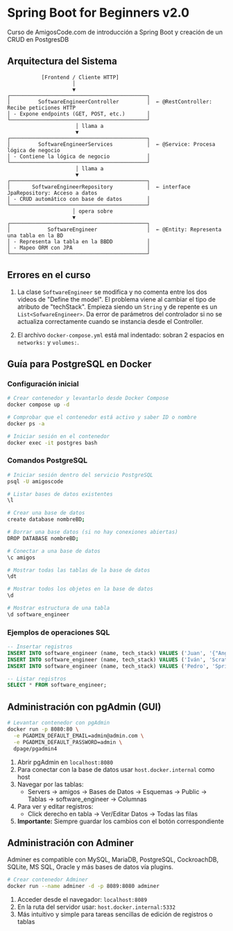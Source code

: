 # Spring Boot for Beginners v2.0

Curso de AmigosCode.com de introducción a Spring Boot y creación de un CRUD en PostgresDB

## Arquitectura del Sistema

```
           [Frontend / Cliente HTTP]
                     │
                     ▼
┌────────────────────────────────────────────┐
│         SoftwareEngineerController         │  ← @RestController: Recibe peticiones HTTP
│ - Expone endpoints (GET, POST, etc.)       │
└────────────────────────────────────────────┘
                      │ llama a
                      ▼
┌────────────────────────────────────────────┐
│         SoftwareEngineerServices           │  ← @Service: Procesa lógica de negocio
│ - Contiene la lógica de negocio            │
└────────────────────────────────────────────┘
                      │ llama a
                      ▼
┌────────────────────────────────────────────┐
│       SoftwareEngineerRepository           │  ← interface JpaRepository: Acceso a datos
│ - CRUD automático con base de datos        │
└────────────────────────────────────────────┘
                     │ opera sobre
                     ▼
┌────────────────────────────────────────────┐
│            SoftwareEngineer                │  ← @Entity: Representa una tabla en la BD
│ - Representa la tabla en la BBDD           │
│ - Mapeo ORM con JPA                        │
└────────────────────────────────────────────┘
```

## Errores en el curso

1. La clase `SoftwareEngineer` se modifica y no comenta entre los dos videos de "Define the model". El problema viene al cambiar el tipo de atributo de "techStack". Empieza siendo un `String` y de repente es un `List<SofwareEngineer>`. Da error de parámetros del controlador si no se actualiza correctamente cuando se instancia desde el Controller.

2. El archivo `docker-compose.yml` está mal indentado: sobran 2 espacios en `networks:` y `volumes:`.

## Guía para PostgreSQL en Docker

### Configuración inicial

```bash
# Crear contenedor y levantarlo desde Docker Compose
docker compose up -d

# Comprobar que el contenedor está activo y saber ID o nombre
docker ps -a

# Iniciar sesión en el contenedor
docker exec -it postgres bash
```

### Comandos PostgreSQL

```bash
# Iniciar sesión dentro del servicio PostgreSQL
psql -U amigoscode

# Listar bases de datos existentes
\l

# Crear una base de datos
create database nombreBD;

# Borrar una base datos (si no hay conexiones abiertas)
DROP DATABASE nombreBD;

# Conectar a una base de datos
\c amigos

# Mostrar todas las tablas de la base de datos
\dt

# Mostrar todos los objetos en la base de datos
\d

# Mostrar estructura de una tabla
\d software_engineer
```

### Ejemplos de operaciones SQL

```sql
-- Insertar registros
INSERT INTO software_engineer (name, tech_stack) VALUES ('Juan', '{"Angular","Node"}');
INSERT INTO software_engineer (name, tech_stack) VALUES ('Iván', 'Scratch, Minecraft');
INSERT INTO software_engineer (name, tech_stack) VALUES ('Pedro', 'Springboot, Java');

-- Listar registros
SELECT * FROM software_engineer;
```

## Administración con pgAdmin (GUI)

```bash
# Levantar contenedor con pgAdmin
docker run -p 8080:80 \
  -e PGADMIN_DEFAULT_EMAIL=admin@admin.com \
  -e PGADMIN_DEFAULT_PASSWORD=admin \
  dpage/pgadmin4
```

1. Abrir pgAdmin en `localhost:8080`
2. Para conectar con la base de datos usar `host.docker.internal` como host
3. Navegar por las tablas:
   - Servers → amigos → Bases de Datos → Esquemas → Public → Tablas → software_engineer → Columnas
4. Para ver y editar registros:
   - Click derecho en tabla → Ver/Editar Datos → Todas las filas
5. **Importante:** Siempre guardar los cambios con el botón correspondiente

## Administración con Adminer

Adminer es compatible con MySQL, MariaDB, PostgreSQL, CockroachDB, SQLite, MS SQL, Oracle y más bases de datos vía plugins.

```bash
# Crear contenedor Adminer
docker run --name adminer -d -p 8089:8080 adminer
```

1. Acceder desde el navegador: `localhost:8089`
2. En la ruta del servidor usar: `host.docker.internal:5332`
3. Más intuitivo y simple para tareas sencillas de edición de registros o tablas

